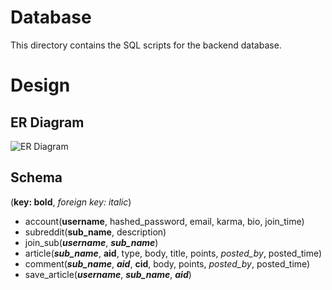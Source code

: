 # Database
This directory contains the SQL scripts for the backend database.

# Design
## ER Diagram
![ER Diagram](https://i.imgur.com/8onV4ms.jpg)

## Schema
(**key: bold**, *foreign key: italic*)

* account(**username**, hashed_password, email, karma, bio, join_time)
* subreddit(**sub_name**, description)
* join_sub(***username***, ***sub_name***)
* article(***sub_name***, **aid**, type, body, title, points, *posted_by*, posted_time)
* comment(***sub_name***, ***aid***, **cid**, body, points, *posted_by*, posted_time)
* save_article(***username***, ***sub_name***, ***aid***)
